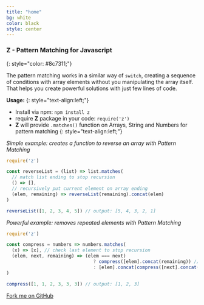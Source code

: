 ```yaml
---
title: "home"
bg: white
color: black
style: center
---
```


### Z - Pattern Matching for Javascript
{: style="color: #8c7311;"}

The pattern matching works in a similar way of `switch`, creating a sequence of conditions with array elements without you manipulating the array itself. That helps you create powerful solutions with just few lines of code.

**Usage:**
{: style="text-align:left;"}

- Install via npm: `npm install z`
- require **Z** package in your code: `require('z')`
- **Z** will provide `.matches()` function on Arrays, String and Numbers for pattern matching
{: style="text-align:left;"}


*Simple example: creates a function to reverse an array with Pattern Matching*

~~~ javascript
require('z')

const reverseList = (list) => list.matches(
  // match list ending to stop recursion
  () => [],
  // recursively put current element on array ending
  (elem, remaining) => reverseList(remaining).concat(elem)
)

reverseList([1, 2, 3, 4, 5]) // output: [5, 4, 3, 2, 1]
~~~

*Powerful example: removes repeated elements with Pattern Matching*

~~~ javascript
require('z')

const compress = numbers => numbers.matches(
  (x) => [x], // check last element to stop recursion
  (elem, next, remaining) => (elem === next)
                                ? compress([elem].concat(remaining)) // ignores next element
                                : [elem].concat(compress([next].concat(remaining)))
)

compress([1, 1, 2, 3, 3, 3]) // output: [1, 2, 3]
~~~

<span id="forkongithub">
  <a href="{{ site.source_link }}" class="bg-blue">
    Fork me on GitHub
  </a>
</span>
